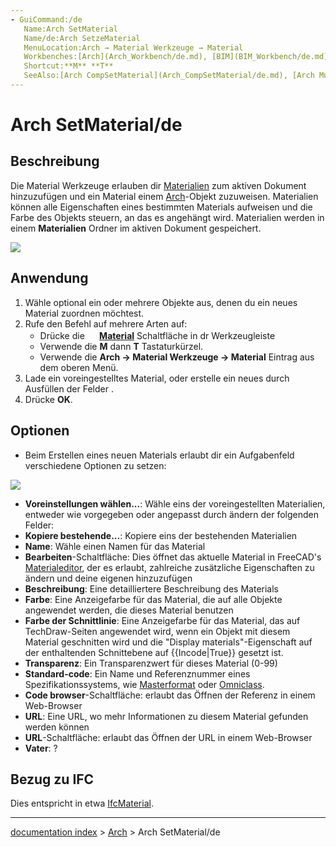 ```yaml
---
- GuiCommand:/de
   Name:Arch SetMaterial
   Name/de:Arch SetzeMaterial
   MenuLocation:Arch → Material Werkzeuge → Material
   Workbenches:[Arch](Arch_Workbench/de.md), [BIM](BIM_Workbench/de.md)
   Shortcut:**M** **T**
   SeeAlso:[Arch CompSetMaterial](Arch_CompSetMaterial/de.md), [Arch MultiMaterial](Arch_MultiMaterial/de.md)
---
```


# Arch SetMaterial/de

## Beschreibung

Die Material Werkzeuge erlauben dir [Materialien](Material/de.md) zum aktiven Dokument hinzuzufügen und ein Material einem [Arch](Arch_Workbench/de.md)-Objekt zuzuweisen. Materialien können alle Eigenschaften eines bestimmten Materials aufweisen und die Farbe des Objekts steuern, an das es angehängt wird. Materialien werden in einem **Materialien** Ordner im aktiven Dokument gespeichert.

![](images/Arch_materials_01.jpg )

## Anwendung

1.  Wähle optional ein oder mehrere Objekte aus, denen du ein neues Material zuordnen möchtest.
2.  Rufe den Befehl auf mehrere Arten auf:
    -   Drücke die **<img src="images/Arch_SetMaterial.svg" width=16px> [Material](Arch_SetMaterial/de.md)** Schaltfläche in dr Werkzeugleiste
    -   Verwende die **M** dann **T** Tastaturkürzel.
    -   Verwende die **Arch → Material Werkzeuge → Material** Eintrag aus dem oberen Menü.
3.  Lade ein voreingestelltes Material, oder erstelle ein neues durch Ausfüllen der Felder .
4.  Drücke **OK**.

## Optionen

-   Beim Erstellen eines neuen Materials erlaubt dir ein Aufgabenfeld verschiedene Optionen zu setzen:

![](images/Arch_materials_02.jpg )

-   **Voreinstellungen wählen\...**: Wähle eins der voreingestellten Materialien, entweder wie vorgegeben oder angepasst durch ändern der folgenden Felder:
-   **Kopiere bestehende\...**: Kopiere eins der bestehenden Materialien
-   **Name**: Wähle einen Namen für das Material
-   **Bearbeiten**-Schaltfläche: Dies öffnet das aktuelle Material in FreeCAD\'s [Materialeditor](Material_editor/de.md), der es erlaubt, zahlreiche zusätzliche Eigenschaften zu ändern und deine eigenen hinzuzufügen
-   **Beschreibung**: Eine detailliertere Beschreibung des Materials
-   **Farbe**: Eine Anzeigefarbe für das Material, die auf alle Objekte angewendet werden, die dieses Material benutzen
-   **Farbe der Schnittlinie**: Eine Anzeigefarbe für das Material, das auf TechDraw-Seiten angewendet wird, wenn ein Objekt mit diesem Material geschnitten wird und die \"Display materials\"-Eigenschaft auf der enthaltenden Schnittebene auf {{Incode|True}} gesetzt ist.
-   **Transparenz**: Ein Transparenzwert für dieses Material (0-99)
-   **Standard-code**: Ein Name und Referenznummer eines Spezifikationssystems, wie [Masterformat](https://en.wikipedia.org/wiki/MasterFormat) oder [Omniclass](http://www.omniclass.org/).
-   **Code browser**-Schaltfläche: erlaubt das Öffnen der Referenz in einem Web-Browser
-   **URL**: Eine URL, wo mehr Informationen zu diesem Material gefunden werden können
-   **URL**-Schaltfläche: erlaubt das Öffnen der URL in einem Web-Browser
-   **Vater**: ?

## Bezug zu IFC 

Dies entspricht in etwa [IfcMaterial](https://standards.buildingsmart.org/IFC/DEV/IFC4_2/FINAL/HTML/link/ifcmaterial.htm).

---
[documentation index](../README.md) > [Arch](Arch_Workbench.md) > Arch SetMaterial/de
